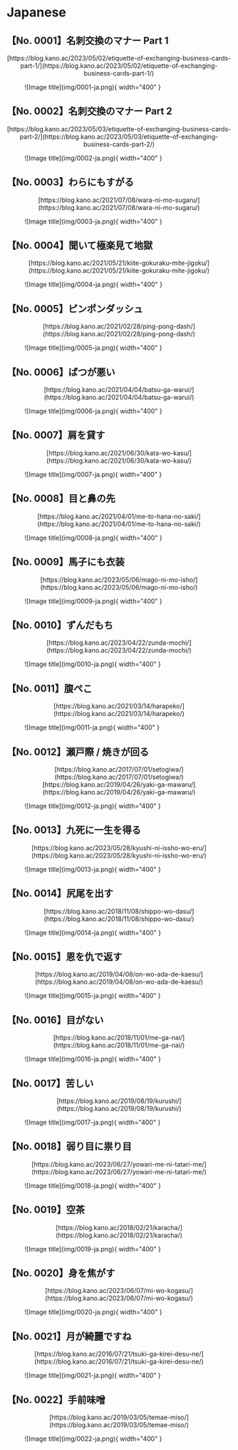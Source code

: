 # Japanese

## 【No. 0001】名刺交換のマナー Part 1

<div style="text-align: center;" markdown>
[https://blog.kano.ac/2023/05/02/etiquette-of-exchanging-business-cards-part-1/](https://blog.kano.ac/2023/05/02/etiquette-of-exchanging-business-cards-part-1/)
</div>

<figure markdown>
  ![Image title](img/0001-ja.png){ width="400" }
</figure>

## 【No. 0002】名刺交換のマナー Part 2

<div style="text-align: center;" markdown>
[https://blog.kano.ac/2023/05/03/etiquette-of-exchanging-business-cards-part-2/](https://blog.kano.ac/2023/05/03/etiquette-of-exchanging-business-cards-part-2/)
</div>

<figure markdown>
  ![Image title](img/0002-ja.png){ width="400" }
</figure>

## 【No. 0003】わらにもすがる

<div style="text-align: center;" markdown>
[https://blog.kano.ac/2021/07/08/wara-ni-mo-sugaru/](https://blog.kano.ac/2021/07/08/wara-ni-mo-sugaru/)
</div>

<figure markdown>
  ![Image title](img/0003-ja.png){ width="400" }
</figure>

## 【No. 0004】聞いて極楽見て地獄

<div style="text-align: center;" markdown>
[https://blog.kano.ac/2021/05/21/kiite-gokuraku-mite-jigoku/](https://blog.kano.ac/2021/05/21/kiite-gokuraku-mite-jigoku/)
</div>

<figure markdown>
  ![Image title](img/0004-ja.png){ width="400" }
</figure>

## 【No. 0005】ピンポンダッシュ

<div style="text-align: center;" markdown>
[https://blog.kano.ac/2021/02/28/ping-pong-dash/](https://blog.kano.ac/2021/02/28/ping-pong-dash/)
</div>

<figure markdown>
  ![Image title](img/0005-ja.png){ width="400" }
</figure>

## 【No. 0006】ばつが悪い

<div style="text-align: center;" markdown>
[https://blog.kano.ac/2021/04/04/batsu-ga-warui/](https://blog.kano.ac/2021/04/04/batsu-ga-warui/)
</div>

<figure markdown>
  ![Image title](img/0006-ja.png){ width="400" }
</figure>

## 【No. 0007】肩を貸す

<div style="text-align: center;" markdown>
[https://blog.kano.ac/2021/06/30/kata-wo-kasu/](https://blog.kano.ac/2021/06/30/kata-wo-kasu/)
</div>

<figure markdown>
  ![Image title](img/0007-ja.png){ width="400" }
</figure>

## 【No. 0008】目と鼻の先

<div style="text-align: center;" markdown>
[https://blog.kano.ac/2021/04/01/me-to-hana-no-saki/](https://blog.kano.ac/2021/04/01/me-to-hana-no-saki/)
</div>

<figure markdown>
  ![Image title](img/0008-ja.png){ width="400" }
</figure>

## 【No. 0009】馬子にも衣装

<div style="text-align: center;" markdown>
[https://blog.kano.ac/2023/05/06/mago-ni-mo-isho/](https://blog.kano.ac/2023/05/06/mago-ni-mo-isho/)
</div>

<figure markdown>
  ![Image title](img/0009-ja.png){ width="400" }
</figure>

## 【No. 0010】ずんだもち

<div style="text-align: center;" markdown>
[https://blog.kano.ac/2023/04/22/zunda-mochi/](https://blog.kano.ac/2023/04/22/zunda-mochi/)
</div>

<figure markdown>
  ![Image title](img/0010-ja.png){ width="400" }
</figure>

## 【No. 0011】腹ぺこ

<div style="text-align: center;" markdown>
[https://blog.kano.ac/2021/03/14/harapeko/](https://blog.kano.ac/2021/03/14/harapeko/)
</div>

<figure markdown>
  ![Image title](img/0011-ja.png){ width="400" }
</figure>

## 【No. 0012】瀬戸際 / 焼きが回る

<div style="text-align: center;" markdown>
[https://blog.kano.ac/2017/07/01/setogiwa/](https://blog.kano.ac/2017/07/01/setogiwa/)
[https://blog.kano.ac/2019/04/26/yaki-ga-mawaru/](https://blog.kano.ac/2019/04/26/yaki-ga-mawaru/)
</div>

<figure markdown>
  ![Image title](img/0012-ja.png){ width="400" }
</figure>

## 【No. 0013】九死に一生を得る

<div style="text-align: center;" markdown>
[https://blog.kano.ac/2023/05/28/kyushi-ni-issho-wo-eru/](https://blog.kano.ac/2023/05/28/kyushi-ni-issho-wo-eru/)
</div>

<figure markdown>
  ![Image title](img/0013-ja.png){ width="400" }
</figure>

## 【No. 0014】尻尾を出す

<div style="text-align: center;" markdown>
[https://blog.kano.ac/2018/11/08/shippo-wo-dasu/](https://blog.kano.ac/2018/11/08/shippo-wo-dasu/)
</div>

<figure markdown>
  ![Image title](img/0014-ja.png){ width="400" }
</figure>

## 【No. 0015】恩を仇で返す

<div style="text-align: center;" markdown>
[https://blog.kano.ac/2019/04/08/on-wo-ada-de-kaesu/](https://blog.kano.ac/2019/04/08/on-wo-ada-de-kaesu/)
</div>

<figure markdown>
  ![Image title](img/0015-ja.png){ width="400" }
</figure>

## 【No. 0016】目がない

<div style="text-align: center;" markdown>
[https://blog.kano.ac/2018/11/01/me-ga-nai/](https://blog.kano.ac/2018/11/01/me-ga-nai/)
</div>

<figure markdown>
  ![Image title](img/0016-ja.png){ width="400" }
</figure>

## 【No. 0017】苦しい

<div style="text-align: center;" markdown>
[https://blog.kano.ac/2019/08/19/kurushi/](https://blog.kano.ac/2019/08/19/kurushi/)
</div>

<figure markdown>
  ![Image title](img/0017-ja.png){ width="400" }
</figure>

## 【No. 0018】弱り目に祟り目

<div style="text-align: center;" markdown>
[https://blog.kano.ac/2023/06/27/yowari-me-ni-tatari-me/](https://blog.kano.ac/2023/06/27/yowari-me-ni-tatari-me/)
</div>

<figure markdown>
  ![Image title](img/0018-ja.png){ width="400" }
</figure>

## 【No. 0019】空茶

<div style="text-align: center;" markdown>
[https://blog.kano.ac/2018/02/21/karacha/](https://blog.kano.ac/2018/02/21/karacha/)
</div>

<figure markdown>
  ![Image title](img/0019-ja.png){ width="400" }
</figure>

## 【No. 0020】身を焦がす

<div style="text-align: center;" markdown>
[https://blog.kano.ac/2023/06/07/mi-wo-kogasu/](https://blog.kano.ac/2023/06/07/mi-wo-kogasu/)
</div>

<figure markdown>
  ![Image title](img/0020-ja.png){ width="400" }
</figure>

## 【No. 0021】月が綺麗ですね

<div style="text-align: center;" markdown>
[https://blog.kano.ac/2016/07/21/tsuki-ga-kirei-desu-ne/](https://blog.kano.ac/2016/07/21/tsuki-ga-kirei-desu-ne/)
</div>

<figure markdown>
  ![Image title](img/0021-ja.png){ width="400" }
</figure>

## 【No. 0022】手前味噌

<div style="text-align: center;" markdown>
[https://blog.kano.ac/2019/03/05/temae-miso/](https://blog.kano.ac/2019/03/05/temae-miso/)
</div>

<figure markdown>
  ![Image title](img/0022-ja.png){ width="400" }
</figure>

<br>
